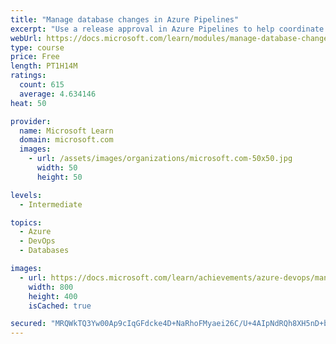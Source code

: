 ```yaml
---
title: "Manage database changes in Azure Pipelines"
excerpt: "Use a release approval in Azure Pipelines to help coordinate database schema changes between developers and database administrators."
webUrl: https://docs.microsoft.com/learn/modules/manage-database-changes-in-azure-pipelines/
type: course
price: Free
length: PT1H14M
ratings:
  count: 615
  average: 4.634146
heat: 50

provider:
  name: Microsoft Learn
  domain: microsoft.com
  images:
    - url: /assets/images/organizations/microsoft.com-50x50.jpg
      width: 50
      height: 50

levels:
  - Intermediate

topics:
  - Azure
  - DevOps
  - Databases

images:
  - url: https://docs.microsoft.com/learn/achievements/azure-devops/manage-database-changes-in-azure-pipelines-social.png
    width: 800
    height: 400
    isCached: true

secured: "MRQWkTQ3Yw00Ap9cIqGFdcke4D+NaRhoFMyaei26C/U+4AIpNdRQh8XH5nD+b1gznQdg/Jelj9bqV19LfHZKH13cu2XsP/GsBQnppAG8ko2mxQgd+YdsOzoousQ8G4MMJ3ED9UfCOKZw8oqlMpKrRYLtVYuSrXkKKNzj/5CG1DgZhtCtWELrGX/rQQ+kN6NHK5jMrMHHGkZEo9qioPbHg/rd4Jxj5+fPfnTqHHYIsKEEQ07XKBtUejHre2KNpSQGqwpaAqaGWlqbNxai1dOgNXbtJiErMMWkdS7FKWoDWFb0P6Kme5DnS0Y3fImI5YXmpNIftvdQEz6HcRBMWzhqAy2/m+OV9j1BnzTx6384sn41tuIPXD3VNB5v1aswA1VZI9SZt4wfchGrpoQTI48uizdh1AzALwtAIk2a+NDdets=;llv0Bypfci1Q6GDxieslJQ=="
---
```


